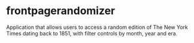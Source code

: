 # frontpagerandomizer
Application that allows users to access a random edition of The New York Times dating back to 1851, with filter controls by month, year and era.
